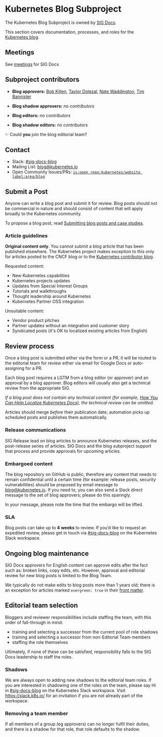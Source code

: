 # Kubernetes Blog Subproject

The Kubernetes Blog Subproject is owned by [SIG Docs](https://github.com/kubernetes/community/tree/master/sig-docs).

This section covers documentation, processes, and roles for the [Kubernetes blog](https://kubernetes.io/blog/).

## Meetings

See [meetings](/kubernetes/community/tree/master/sig-docs#meetings) for SIG Docs


## Subproject contributors

<!-- GitHub username alphabetical order -->
- **Blog approvers:** [Bob Killen](https://github.com/mrbobbytables), [Taylor Dolezal](https://github.com/onlydole),
  [Nate Waddington](https://github.com/nate-double-u), [Tim Bannister](https://github.com/sftim)

- **Blog shadow approvers:** _no contributors_

- **Blog editors:** _no contributors_

- **Blog shadow editors:** _no contributors_

✨ Could **you** join the blog editorial team?

## Contact

- Slack: [#sig-docs-blog](https://kubernetes.slack.com/messages/CJDHVD54J)
- Mailing List: [blog@kubernetes.io](mailto:blog@kubernetes.io)
- Open Community Issues/PRs: [`is:open repo:kubernetes/website label:area/blog`](https://github.com/issues?q=is%3Aopen+label%3Aarea%2Fblog+repo%3Akubernetes%2Fwebsite)

## Submit a Post

Anyone can write a blog post and submit it for review. Blog posts should not be commercial in nature and should consist of content that will apply broadly to the Kubernetes community.

To propose a blog post, read [Submitting blog posts and case studies](https://k8s.io/docs/contribute/new-content/blogs-case-studies/).

### Article guidelines

**Original content only**. You cannot submit a blog article that has been published elsewhere. The Kubernetes project
makes exception to this only for articles posted to the CNCF blog or to the [Kubernetes contributor blog](https://k8s.dev/blog/).

Requested content:

- New Kubernetes capabilities
- Kubernetes projects updates
- Updates from Special Interest Groups
- Tutorials and walkthroughs
- Thought leadership around Kubernetes
- Kubernetes Partner OSS integration

Unsuitable content:

- Vendor product pitches
- Partner updates without an integration and customer story
- Syndicated posts (it's OK to localized existing articles from English)

## Review process

Once a blog post is submitted either via the form or a PR, it will be routed to the editorial team for review either via email for Google Docs or auto-assigning for a PR.

Each blog post requires a LGTM from a blog editor (or approver) and an approval by a blog approver. Blog editors will usually also get a technical review from the appropriate SIG.

_If a blog post does not contain any technical content (for example, [How You Can Help Localize Kubernetes Docs](https://kubernetes.io/blog/2019/04/26/how-you-can-help-localize-kubernetes-docs/)), the technical review can be omitted._

Articles should merge _before_ their publication date; automation picks up scheduled posts and publishes them automatically.


### Release communications

SIG Release lead on blog articles to announce Kubernetes releases, and the post-release series of articles. SIG Docs and the blog subproject support
that process and provide approvals for upcoming articles.

### Embargoed content

The blog repository on GitHub is public, therefore any content that needs to remain confidential until a certain time (for example: release posts, security vulnerabilities) should be proposed by email message to [blog@kubernetes.io](mailto:blog@kubernetes.io). If you need to, you can also send a Slack direct message to the set of blog approvers; please do this sparingly.

In your message, please note the time that the embargo will be lifted.

### SLA

Blog posts can take up to **4 weeks** to review. If you’d like to request an expedited review, please get in touch via [#sig-docs-blog](https://app.slack.com/client/T09NY5SBT/CJDHVD54J) on the Kubernetes Slack workspace.

## Ongoing blog maintenance

SIG Docs approvers for English content can approve edits after the fact such as: broken links, copy edits, etc. However, approval and editorial review for new blog posts is limited to the Blog Team.

We typically do not make edits to blog posts more than 1 years old; there is an exception for articles marked `evergreen: true` in their
[front matter](https://gohugo.io/content-management/front-matter/).

## Editorial team selection

Bloggers and reviewer responsibilities include staffing the team, with this order of fall-through in mind:

- training and selecting a successor from the current pool of role shadows
- training and selecting a successor from non-Editorial Team members
- staffing the role themselves

Ultimately, if none of these can be satisfied, responsibility falls to the SIG Docs leadership to staff the roles.

### Shadows

We are always open to adding new shadows to the editorial team roles. If you are interested in shadowing one of the roles on the team, please say Hi in
[#sig-docs-blog](https://app.slack.com/client/T09NY5SBT/CJDHVD54J) on the Kubernetes Slack workspace. Visit https://slack.k8s.io/ for an invitation if you are not already part of the workspace.

### Removing a team member

If all members of a group (eg approvers) can no longer fulfil their duties, and there is a shadow for that role, that role defaults to the shadow.
